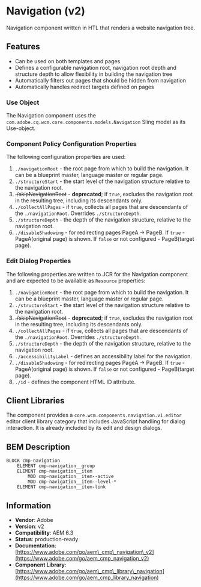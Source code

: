 <!--
Copyright 2021 Adobe

Licensed under the Apache License, Version 2.0 (the "License");
you may not use this file except in compliance with the License.
You may obtain a copy of the License at

    http://www.apache.org/licenses/LICENSE-2.0

Unless required by applicable law or agreed to in writing, software
distributed under the License is distributed on an "AS IS" BASIS,
WITHOUT WARRANTIES OR CONDITIONS OF ANY KIND, either express or implied.
See the License for the specific language governing permissions and
limitations under the License.
-->

Navigation (v2)
====
Navigation component written in HTL that renders a website navigation tree.

## Features
* Can be used on both templates and pages
* Defines a configurable navigation root, navigation root depth and structure depth to allow flexibility in building the navigation tree
* Automatically filters out pages that should be hidden from navigation
* Automatically handles redirect targets defined on pages

### Use Object
The Navigation component uses the `com.adobe.cq.wcm.core.components.models.Navigation` Sling model as its Use-object.

### Component Policy Configuration Properties
The following configuration properties are used:

1. `./navigationRoot` - the root page from which to build the navigation. It can be a blueprint master, language master or regular page.
2. `./structureStart` - the start level of the navigation structure relative to the navigation root. 
3. ~~./skipNavigationRoot~~ - **deprecated**; if `true`, excludes the navigation root in the resulting tree, including its descendants only.
4. `./collectAllPages` - if `true`, collects all pages that are descendants of the `./navigationRoot`. Overrides `./structureDepth`.
5. `./structureDepth` - the depth of the navigation structure, relative to the navigation root.
6. `./disableShadowing` - for redirecting pages PageA -> PageB. If `true` - PageA(original page) is shown. If `false` or not configured - PageB(target page).

### Edit Dialog Properties
The following properties are written to JCR for the Navigation component and are expected to be available as `Resource` properties:

1. `./navigationRoot` - the root page from which to build the navigation. It can be a blueprint master, language master or regular page.
2. `./structureStart` - the start level of the navigation structure relative to the navigation root.
3. ~~./skipNavigationRoot~~ - **deprecated**; if `true`, excludes the navigation root in the resulting tree, including its descendants only.
4. `./collectAllPages` - if `true`, collects all pages that are descendants of the `./navigationRoot`. Overrides `./structureDepth`.
5. `./structureDepth` - the depth of the navigation structure, relative to the navigation root.
6. `./accessibilityLabel` - defines an accessibility label for the navigation.
7. `./disableShadowing` - for redirecting pages PageA -> PageB. If `true` - PageA(original page) is shown. If `false` or not configured - PageB(target page).
8. `./id` - defines the component HTML ID attribute.

## Client Libraries
The component provides a `core.wcm.components.navigation.v1.editor` editor client library category that includes
JavaScript handling for dialog interaction. It is already included by its edit and design dialogs.

## BEM Description
```
BLOCK cmp-navigation
    ELEMENT cmp-navigation__group
    ELEMENT cmp-navigation__item
        MOD cmp-navigation__item--active
        MOD cmp-navigation__item--level-*
    ELEMENT cmp-navigation__item-link
```

## Information
* **Vendor**: Adobe
* **Version**: v2
* **Compatibility**: AEM 6.3
* **Status**: production-ready
* **Documentation**: [https://www.adobe.com/go/aem\_cmp\_navigation\_v2](https://www.adobe.com/go/aem_cmp_navigation_v2)
* **Component Library**: [https://www.adobe.com/go/aem\_cmp\_library\_navigation](https://www.adobe.com/go/aem_cmp_library_navigation)
